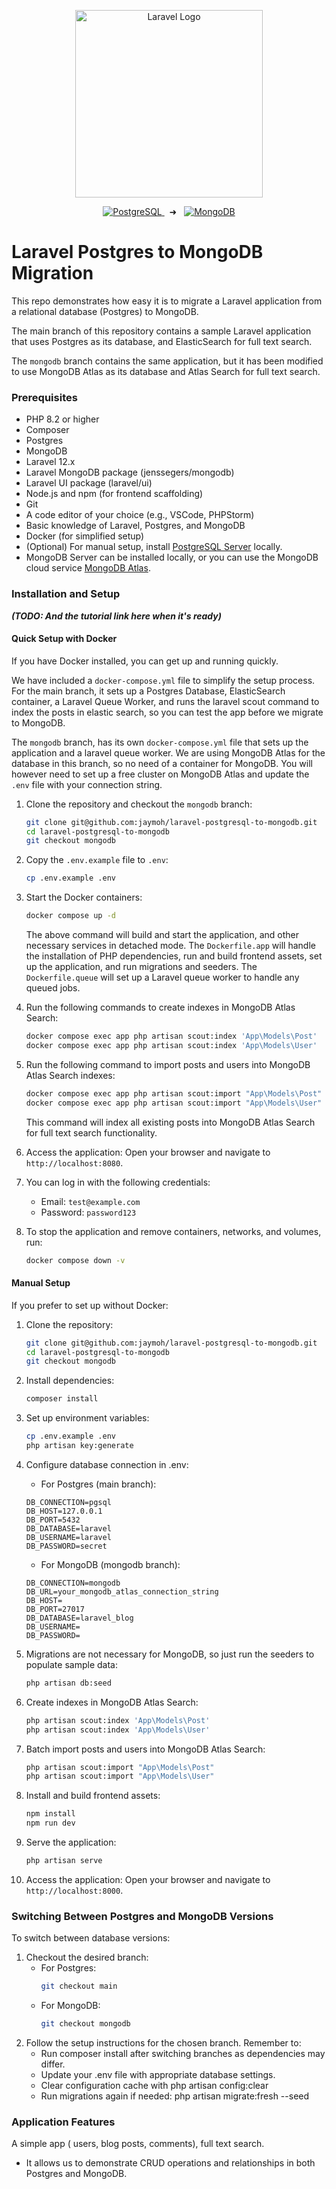 <p align="center"><a href="https://laravel.com" target="_blank"><img src="https://raw.githubusercontent.com/laravel/art/master/logo-lockup/5%20SVG/2%20CMYK/1%20Full%20Color/laravel-logolockup-cmyk-red.svg" width="300" alt="Laravel Logo"></a></p>

<p align="center">
  <a href="https://www.postgresql.org">
  <img src="https://img.shields.io/badge/PostgreSQL-336791?style=for-the-badge&logo=postgresql&logoColor=white" alt="PostgreSQL">
</a>
 &nbsp;&nbsp;➜&nbsp;&nbsp;
  <a href="https://www.mongodb.com">
    <img src="https://img.shields.io/badge/MongoDB-4EA94B?style=for-the-badge&logo=mongodb&logoColor=white" alt="MongoDB">
  </a>
</p>

# Laravel Postgres to MongoDB Migration

This repo demonstrates how easy it is to migrate a Laravel application from a relational database (Postgres) to MongoDB.

The main branch of this repository contains a sample Laravel application that uses Postgres as its database, and ElasticSearch for full text search.

The `mongodb` branch contains the same application, but it has been modified to use MongoDB Atlas as its database and Atlas Search for full text search.

### Prerequisites

- PHP 8.2 or higher
- Composer
- Postgres
- MongoDB
- Laravel 12.x
- Laravel MongoDB package (jenssegers/mongodb)
- Laravel UI package (laravel/ui)
- Node.js and npm (for frontend scaffolding)
- Git
- A code editor of your choice (e.g., VSCode, PHPStorm)
- Basic knowledge of Laravel, Postgres, and MongoDB
- Docker (for simplified setup)
- (Optional) For manual setup, install [PostgreSQL Server](https://www.postgresql.org/download/) locally.
- MongoDB Server can be installed locally, or you can use the MongoDB cloud service [MongoDB Atlas](https://www.mongodb.com/atlas).

### Installation and Setup

**_(TODO: And the tutorial link here when it's ready)_**

#### Quick Setup with Docker

If you have Docker installed, you can get up and running quickly.

We have included a `docker-compose.yml` file to simplify the setup process. For the main branch, it sets up a Postgres
Database, ElasticSearch container, a Laravel Queue Worker, and runs the laravel scout command to index the posts in elastic search, so you can test the app before we migrate to MongoDB.

The `mongodb` branch, has its own `docker-compose.yml` file that sets up the application and a laravel queue worker. We are using MongoDB Atlas for the database in this branch, so no need of a container for MongoDB. 
You will however need to set up a free cluster on MongoDB Atlas and update the `.env` file with your connection string.

1. Clone the repository and checkout the `mongodb` branch:
   ```bash
   git clone git@github.com:jaymoh/laravel-postgresql-to-mongodb.git
   cd laravel-postgresql-to-mongodb
   git checkout mongodb
    ```
2. Copy the `.env.example` file to `.env`:
   ```bash
   cp .env.example .env
   ```
3. Start the Docker containers:
   ```bash
   docker compose up -d
   ```
   The above command will build and start the application, and other necessary services in detached mode. 
   The `Dockerfile.app` will handle the installation of PHP dependencies, run and build frontend assets, set up the application, and run migrations and seeders.
   The `Dockerfile.queue` will set up a Laravel queue worker to handle any queued jobs.

4. Run the following commands to create indexes in MongoDB Atlas Search:
   ```bash
   docker compose exec app php artisan scout:index 'App\Models\Post'
   docker compose exec app php artisan scout:index 'App\Models\User'
   ```
   
5. Run the following command to import posts and users into MongoDB Atlas Search indexes:
   ```bash
   docker compose exec app php artisan scout:import "App\Models\Post"
   docker compose exec app php artisan scout:import "App\Models\User"
   ```
   This command will index all existing posts into MongoDB Atlas Search for full text search functionality. 

6. Access the application:
   Open your browser and navigate to `http://localhost:8080`.

7. You can log in with the following credentials:
   - Email: `test@example.com`
   - Password: `password123`

8. To stop the application and remove containers, networks, and volumes, run:
   ```bash
   docker compose down -v
   ```

#### Manual Setup

If you prefer to set up without Docker:

1. Clone the repository:
   ```bash
   git clone git@github.com:jaymoh/laravel-postgresql-to-mongodb.git
   cd laravel-postgresql-to-mongodb
   git checkout mongodb
    ```
2. Install dependencies:
   ```bash
   composer install
   ```
3. Set up environment variables:
    ```bash
   cp .env.example .env
   php artisan key:generate
    ```
4. Configure database connection in .env:
    - For Postgres (main branch):
   ```env
   DB_CONNECTION=pgsql
   DB_HOST=127.0.0.1
   DB_PORT=5432
   DB_DATABASE=laravel
   DB_USERNAME=laravel
   DB_PASSWORD=secret
    ```
    - For MongoDB (mongodb branch):
    ```env
    DB_CONNECTION=mongodb
    DB_URL=your_mongodb_atlas_connection_string
    DB_HOST=
    DB_PORT=27017
    DB_DATABASE=laravel_blog
    DB_USERNAME=
    DB_PASSWORD=
    ```
5. Migrations are not necessary for MongoDB, so just run the seeders to populate sample data:
   ```bash
   php artisan db:seed
   ```
6. Create indexes in MongoDB Atlas Search:
   ```bash
   php artisan scout:index 'App\Models\Post'
   php artisan scout:index 'App\Models\User'
   ```
   
7. Batch import posts and users into MongoDB Atlas Search:
   ```bash
   php artisan scout:import "App\Models\Post"
   php artisan scout:import "App\Models\User"
   ```
8. Install and build frontend assets:
   ```bash
   npm install
   npm run dev
   ```
9. Serve the application:
    ```bash
    php artisan serve
     ```
10. Access the application:
     Open your browser and navigate to `http://localhost:8000`.

### Switching Between Postgres and MongoDB Versions

To switch between database versions:

1. Checkout the desired branch:
   - For Postgres:
     ```bash
     git checkout main
     ```
   - For MongoDB:
     ```bash
     git checkout mongodb
     ```
2. Follow the setup instructions for the chosen branch. Remember to:
    - Run composer install after switching branches as dependencies may differ.
    - Update your .env file with appropriate database settings.
    - Clear configuration cache with php artisan config:clear
    - Run migrations again if needed: php artisan migrate:fresh --seed

### Application Features
A simple app ( users, blog posts, comments), full text search.
- It allows us to demonstrate CRUD operations and relationships in both Postgres and MongoDB.
